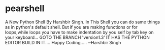 # pearshell
A New Python Shell By Harshbir Singh.
In This Shell you can do same things as in python's default shell.
But if you are making functions or for loops,while loops you have to make indentation by you self by tab key on your keyboard...
GOTO THE BRANCH 'version1.3' IT HAS THE PYTHON EDITOR BUILD IN IT....
Happy Coding.....
~Harshbir Singh
